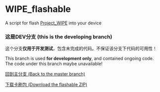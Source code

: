 # WIPE_flashable
A script for flash [Project_WIPE](https://github.com/yc9559/cpufreq-interactive-opt) into your device

### **这是DEV分支 (this is the developing branch)**
这个分支**仅用于开发测试**，包含未完成的代码。不保证该分支下代码的可用性！

This branch is used **for development only**, and contained ongoing code. The code under this branch maybe unavailable!

[回到主分支 (Back to the master branch)](https://github.com/cjybyjk/WIPE_flashable/tree/master)

[下载卡刷包 (Download the flashable ZIP)](https://github.com/cjybyjk/WIPE_flashable/releases)
